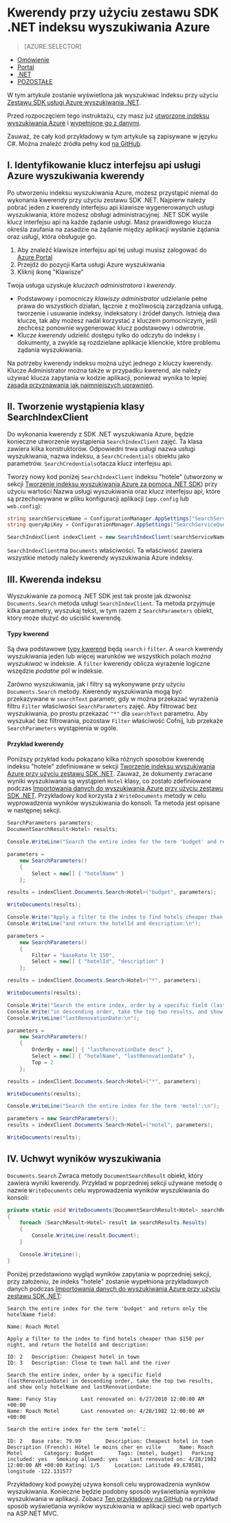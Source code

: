 <properties
    pageTitle="Kwerenda Azure indeksu wyszukiwania przy użyciu zestawu SDK .NET | Microsoft Azure | Usługa wyszukiwania hostowanej chmury"
    description="Konstruowanie kwerendy wyszukiwania w Azure wyszukiwanie i używanie parametrów wyszukiwania do filtrowania i sortowania wyników wyszukiwania."
    services="search"
    manager="jhubbard"
    documentationCenter=""
    authors="brjohnstmsft"
/>

<tags
    ms.service="search"
    ms.devlang="dotnet"
    ms.workload="search"
    ms.topic="get-started-article"
    ms.tgt_pltfrm="na"
    ms.date="08/29/2016"
    ms.author="brjohnst"/>

# <a name="query-your-azure-search-index-using-the-net-sdk"></a>Kwerendy przy użyciu zestawu SDK .NET indeksu wyszukiwania Azure
> [AZURE.SELECTOR]
- [Omówienie](search-query-overview.md)
- [Portal](search-explorer.md)
- [.NET](search-query-dotnet.md)
- [POZOSTAŁE](search-query-rest-api.md)

W tym artykule zostanie wyświetlona jak wyszukiwać indeksu przy użyciu [Zestawu SDK usługi Azure wyszukiwania .NET](https://msdn.microsoft.com/library/azure/dn951165.aspx).

Przed rozpoczęciem tego instruktażu, czy masz już [utworzone indeksu wyszukiwania Azure](search-what-is-an-index.md) i [wypełnione go z danymi](search-what-is-data-import.md).

Zauważ, że cały kod przykładowy w tym artykule są zapisywane w języku C#. Można znaleźć źródła pełny kod [na GitHub](http://aka.ms/search-dotnet-howto).

## <a name="i-identify-your-azure-search-services-query-api-key"></a>I. Identyfikowanie klucz interfejsu api usługi Azure wyszukiwania kwerendy
Po utworzeniu indeksu wyszukiwania Azure, możesz przystąpić niemal do wykonania kwerendy przy użyciu zestawu SDK .NET. Najpierw należy pobrać jeden z kwerendy interfejsu api klawisze wygenerowanych usługi wyszukiwania, które możesz obsługi administracyjnej. .NET SDK wyśle klucz interfejsu api na każde żądanie usługi. Masz prawidłowego klucza określa zaufania na zasadzie na żądanie między aplikacji wysłanie żądania oraz usługi, która obsługuje go.

1. Aby znaleźć klawisze interfejsu api tej usługi musisz zalogować do [Azure Portal](https://portal.azure.com/)
2. Przejdź do pozycji Karta usługi Azure wyszukiwania
3. Kliknij ikonę "Klawisze"

Twoja usługa uzyskuje *kluczach administratora* i *kwerendy*.

  - Podstawowy i pomocniczy *klawiszy administrator* udzielanie pełne prawa do wszystkich działań, łącznie z możliwością zarządzania usługą, tworzenie i usuwanie indeksy, indeksatory i źródeł danych. Istnieją dwa klucze, tak aby możesz nadal korzystać z kluczem pomocniczym, jeśli zechcesz ponownie wygenerować klucz podstawowy i odwrotnie.
  - *Klucze kwerendy* udzielić dostępu tylko do odczytu do indeksy i dokumenty, a zwykle są rozdzielane aplikacje klienckie, które problemu żądania wyszukiwania.

Na potrzeby kwerendy indeksu można użyć jednego z kluczy kwerendy. Klucze Administrator można także w przypadku kwerend, ale należy używać klucza zapytania w kodzie aplikacji, ponieważ wynika to lepiej [zasada przyznawania jak najmniejszych uprawnień](https://en.wikipedia.org/wiki/Principle_of_least_privilege).

## <a name="ii-create-an-instance-of-the-searchindexclient-class"></a>II. Tworzenie wystąpienia klasy SearchIndexClient
Do wykonania kwerendy z SDK .NET wyszukiwania Azure, będzie konieczne utworzenie wystąpienia `SearchIndexClient` zajęć. Ta klasa zawiera kilka konstruktorów. Odpowiedni trwa usługi nazwa usługi wyszukiwania, nazwa indeksu, a `SearchCredentials` obiektu jako parametrów. `SearchCredentials`otacza klucz interfejsu api.

Tworzy nowy kod poniżej `SearchIndexClient` indeksu "hotele" (utworzony w sekcji [Tworzenie indeksu wyszukiwania Azure za pomocą .NET SDK](search-create-index-dotnet.md)) przy użyciu wartości Nazwa usługi wyszukiwania oraz klucz interfejsu api, które są przechowywane w pliku konfiguracji aplikacji (`app.config` lub `web.config`):

```csharp
string searchServiceName = ConfigurationManager.AppSettings["SearchServiceName"];
string queryApiKey = ConfigurationManager.AppSettings["SearchServiceQueryApiKey"];

SearchIndexClient indexClient = new SearchIndexClient(searchServiceName, "hotels", new SearchCredentials(queryApiKey));
```

`SearchIndexClient`ma `Documents` właściwości. Ta właściwość zawiera wszystkie metody należy kwerendy wyszukiwania Azure indeksy.

## <a name="iii-query-your-index"></a>III. Kwerenda indeksu
Wyszukiwanie za pomocą .NET SDK jest tak proste jak dzwonisz `Documents.Search` metoda usługi `SearchIndexClient`. Ta metoda przyjmuje kilka parametry, wyszukaj tekst, w tym razem z `SearchParameters` obiekt, który może służyć do uściślić kwerendę.

#### <a name="types-of-queries"></a>Typy kwerend
Są dwa podstawowe [typy kwerend](search-query-overview.md#types-of-queries) będą `search` i `filter`. A `search` kwerendy wyszukiwania jeden lub więcej warunków we wszystkich polach _można wyszukiwać_ w indeksie. A `filter` kwerendy oblicza wyrażenie logiczne wszędzie _podatne_ pól w indeksie.

Zarówno wyszukiwania, jak i filtry są wykonywane przy użyciu `Documents.Search` metody. Kwerendy wyszukiwania mogą być przekazywane w `searchText` parametr, gdy w można przekazać wyrażenia filtru `Filter` właściwości `SearchParameters` zajęć. Aby filtrować bez wyszukiwania, po prostu przekazać `"*"` dla `searchText` parametru. Aby wyszukać bez filtrowania, pozostaw `Filter` właściwość Cofnij, lub przekaże `SearchParameters` wystąpienia w ogóle.

#### <a name="example-queries"></a>Przykład kwerendy

Poniższy przykład kodu pokazano kilka różnych sposobów kwerendę indeksu "hotele" zdefiniowane w sekcji [Tworzenie indeksu wyszukiwania Azure przy użyciu zestawu SDK .NET](search-create-index-dotnet.md#DefineIndex). Zauważ, że dokumenty zwracane wyniki wyszukiwania są wystąpień `Hotel` klasy, co zostało zdefiniowane podczas [Importowania danych do wyszukiwania Azure przy użyciu zestawu SDK .NET](search-import-data-dotnet.md#HotelClass). Przykładowy kod korzysta z `WriteDocuments` metody w celu wyprowadzenia wyników wyszukiwania do konsoli. Ta metoda jest opisane w następnej sekcji.

```csharp
SearchParameters parameters;
DocumentSearchResult<Hotel> results;

Console.WriteLine("Search the entire index for the term 'budget' and return only the hotelName field:\n");

parameters =
    new SearchParameters()
    {
        Select = new[] { "hotelName" }
    };

results = indexClient.Documents.Search<Hotel>("budget", parameters);

WriteDocuments(results);

Console.Write("Apply a filter to the index to find hotels cheaper than $150 per night, ");
Console.WriteLine("and return the hotelId and description:\n");

parameters =
    new SearchParameters()
    {
        Filter = "baseRate lt 150",
        Select = new[] { "hotelId", "description" }
    };

results = indexClient.Documents.Search<Hotel>("*", parameters);

WriteDocuments(results);

Console.Write("Search the entire index, order by a specific field (lastRenovationDate) ");
Console.Write("in descending order, take the top two results, and show only hotelName and ");
Console.WriteLine("lastRenovationDate:\n");

parameters =
    new SearchParameters()
    {
        OrderBy = new[] { "lastRenovationDate desc" },
        Select = new[] { "hotelName", "lastRenovationDate" },
        Top = 2
    };

results = indexClient.Documents.Search<Hotel>("*", parameters);

WriteDocuments(results);

Console.WriteLine("Search the entire index for the term 'motel':\n");

parameters = new SearchParameters();
results = indexClient.Documents.Search<Hotel>("motel", parameters);

WriteDocuments(results);
```

## <a name="iv-handle-search-results"></a>IV. Uchwyt wyników wyszukiwania
`Documents.Search` Zwraca metody `DocumentSearchResult` obiekt, który zawiera wyniki kwerendy. Przykład w poprzedniej sekcji używane metodę o nazwie `WriteDocuments` celu wyprowadzenia wyników wyszukiwania do konsoli:

```csharp
private static void WriteDocuments(DocumentSearchResult<Hotel> searchResults)
{
    foreach (SearchResult<Hotel> result in searchResults.Results)
    {
        Console.WriteLine(result.Document);
    }

    Console.WriteLine();
}
```

Poniżej przedstawiono wygląd wyników zapytania w poprzedniej sekcji, przy założeniu, że indeks "hotele" zostanie wypełniona przykładowych danych podczas [Importowania danych do wyszukiwania Azure przy użyciu zestawu SDK .NET](search-import-data-dotnet.md):

```
Search the entire index for the term 'budget' and return only the hotelName field:

Name: Roach Motel

Apply a filter to the index to find hotels cheaper than $150 per night, and return the hotelId and description:

ID: 2   Description: Cheapest hotel in town
ID: 3   Description: Close to town hall and the river

Search the entire index, order by a specific field (lastRenovationDate) in descending order, take the top two results, and show only hotelName and lastRenovationDate:

Name: Fancy Stay        Last renovated on: 6/27/2010 12:00:00 AM +00:00
Name: Roach Motel       Last renovated on: 4/28/1982 12:00:00 AM +00:00

Search the entire index for the term 'motel':

ID: 2   Base rate: 79.99        Description: Cheapest hotel in town     Description (French): Hôtel le moins cher en ville      Name: Roach Motel       Category: Budget        Tags: [motel, budget]   Parking included: yes   Smoking allowed: yes    Last renovated on: 4/28/1982 12:00:00 AM +00:00 Rating: 1/5     Location: Latitude 49.678581, longitude -122.131577

```

Przykładowy kod powyżej używa konsoli celu wyprowadzenia wyników wyszukiwania. Konieczne będzie podobny sposób wyświetlania wyników wyszukiwania w aplikacji. Zobacz [Ten przykładowy na GitHub](https://github.com/Azure-Samples/search-dotnet-getting-started/tree/master/DotNetSample) na przykład sposób wyświetlania wyników wyszukiwania w aplikacji sieci web opartych na ASP.NET MVC.
